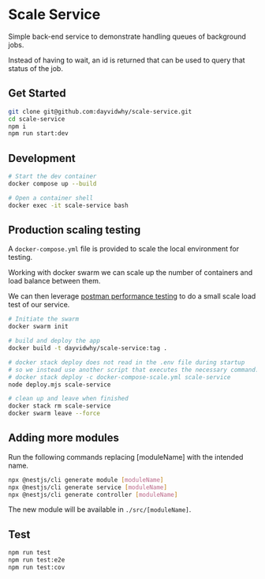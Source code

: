 # Scale Service
Simple back-end service to demonstrate handling queues of background jobs.

Instead of having to wait, an id is returned that can be used to query that status of the job.

## Get Started

```bash
git clone git@github.com:dayvidwhy/scale-service.git
cd scale-service
npm i
npm run start:dev
```

## Development
```bash
# Start the dev container
docker compose up --build

# Open a container shell
docker exec -it scale-service bash
```

## Production scaling testing
 A `docker-compose.yml` file is provided to scale the local environment for testing.

Working with docker swarm we can scale up the number of containers and load balance between them. 

We can then leverage [postman performance testing](https://blog.postman.com/postman-api-performance-testing/) to do a small scale load test of our service.
```bash
# Initiate the swarm
docker swarm init

# build and deploy the app
docker build -t dayvidwhy/scale-service:tag .

# docker stack deploy does not read in the .env file during startup 
# so we instead use another script that executes the necessary command:
# docker stack deploy -c docker-compose-scale.yml scale-service
node deploy.mjs scale-service

# clean up and leave when finished
docker stack rm scale-service
docker swarm leave --force
```

## Adding more modules
Run the following commands replacing [moduleName] with the intended name.
```bash
npx @nestjs/cli generate module [moduleName]
npx @nestjs/cli generate service [moduleName]
npx @nestjs/cli generate controller [moduleName]
```
The new module will be available in `./src/[moduleName]`.

## Test
```bash
npm run test
npm run test:e2e
npm run test:cov
```
